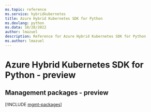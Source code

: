 ```yaml
---
ms.topic: reference
ms.service: hybridkubernetes
title: Azure Hybrid Kubernetes SDK for Python
ms.devlang: python
ms.data: 10/28/2022
author: lmazuel
description: Reference for Azure Hybrid Kubernetes SDK for Python
ms.author: lmazuel
---
```

# Azure Hybrid Kubernetes SDK for Python - preview

## Management packages - preview
[!INCLUDE [mgmt-packages](hybrid-kubernetes-mgmt-index.md)]
